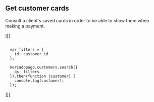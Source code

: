 ## Get customer cards

Consult a client's saved cards in order to be able to show them when making a payment.

[[[
```node

  var filters = {
    id: customer_id
  };

  mercadopago.customers.search({
    qs: filters
  }).then(function (customer) {
    console.log(customer);
  });

```
]]]